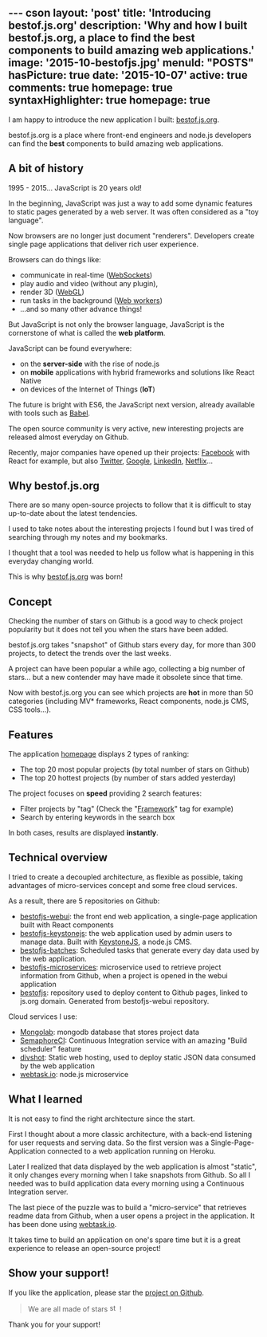 --- cson
layout: 'post'
title: 'Introducing bestof.js.org'
description: 'Why and how I built bestof.js.org, a place to find the best components to build amazing web applications.'
image: '2015-10-bestofjs.jpg'
menuId: "POSTS"
hasPicture: true
date: '2015-10-07'
active: true
comments: true
homepage: true
syntaxHighlighter: true
homepage: true
---
I am happy to introduce the new application I built: [bestof.js.org](http://bestof.js.org/).

bestof.js.org is a place where front-end engineers and node.js developers can find the **best** components to build amazing web applications.


## A bit of history

1995 - 2015... JavaScript is 20 years old!

In the beginning, JavaScript was just a way to add some dynamic features to static pages generated by a web server. It was often considered as a "toy language".

Now browsers are no longer just document "renderers". Developers create single page applications that deliver rich user experience.

Browsers can do things like:

* communicate in real-time ([WebSockets](https://developer.mozilla.org/en-US/docs/Web/API/WebSockets_API))
* play audio and video (without any plugin),
* render 3D ([WebGL](https://developer.mozilla.org/en-US/docs/WebGL))
* run tasks in the background ([Web workers](https://developer.mozilla.org/en-US/docs/Web/API/Web_Workers_API/Using_web_workers))
* ...and so many other advance things!

But JavaScript is not only the browser language, JavaScript is the cornerstone of what is called the **web platform**.

JavaScript can be found everywhere: 

* on the **server-side** with the rise of node.js 
* on **mobile** applications with hybrid frameworks and solutions like React Native
* on devices of the Internet of Things (**IoT**)

The future is bright with ES6, the JavaScript next version, already available with tools such as [Babel](http://babeljs.io/).

The open source community is very active, new interesting projects are released almost everyday on Github.

Recently, major companies have opened up their projects: [Facebook](https://code.facebook.com/web/) with React for example, but also [Twitter](http://twitter.github.io/), [Google](https://github.com/google), [LinkedIn](http://linkedin.github.io/), [Netflix](http://netflix.github.io/)...

## Why bestof.js.org

There are so many open-source projects to follow that it is difficult to stay up-to-date about the latest tendencies.

I used to take notes about the interesting projects I found but I was tired of searching through my notes and my bookmarks.

I thought that a tool was needed to help us follow what is happening in this everyday changing world.

This is why [bestof.js.org](http://bestof.js.org/) was born!
  
## Concept

Checking the number of stars on Github is a good way to check project popularity but it does not tell you when the stars have been added.

bestof.js.org takes "snapshot" of Github stars every day, for more than 300 projects, to detect the trends over the last weeks.

A project can have been popular a while ago, collecting a big number of stars... but a new contender may have made it obsolete since that time.

Now with bestof.js.org you can see which projects are **hot** in more than 50 categories (including MV* frameworks, React components, node.js CMS, CSS tools...).

## Features

The application [homepage](http://bestof.js.org/) displays 2 types of ranking:

* The top 20 most popular projects (by total number of stars on Github)
* The top 20 hottest projects (by number of stars added yesterday)

The project focuses on **speed** providing 2 search features: 

* Filter projects by "tag" (Check the "[Framework](http://bestof.js.org/#/tags/framework)" tag for example)
* Search by entering keywords in the search box

In both cases, results are displayed **instantly**.

## Technical overview

I tried to create a decoupled architecture, as flexible as possible, taking advantages of micro-services concept and some free cloud services.

As a result, there are 5 repositories on Github:

* [bestofjs-webui](https://github.com/michaelrambeau/bestofjs-webui): the front end web application, a single-page application built with React components
* [bestofjs-keystonejs](https://github.com/michaelrambeau/bestofjs-keystonejs): the web application used by admin users to manage data. Built with [KeystoneJS](http://keystonejs.com/), a node.js CMS.
* [bestofjs-batches](https://github.com/michaelrambeau/bestofjs-batches): Scheduled tasks that generate every day data used by the web application.
* [bestofjs-microservices](https://github.com/michaelrambeau/microservices): microservice used to retrieve project information from Github, when a project is opened in the webui application
* [bestofjs](https://github.com/michaelrambeau/bestofjs): repository used to deploy content to Github pages, linked to js.org domain. Generated from bestofjs-webui repository.

Cloud services I use:

* [Mongolab](https://mongolab.com/): mongodb database that stores project data
* [SemaphoreCI](https://semaphoreci.com/): Continuous Integration service with an amazing "Build scheduler" feature
* [divshot](https://divshot.com/): Static web hosting, used to deploy static JSON data consumed by the web application
* [webtask.io](https://webtask.io/): node.js microservice

## What I learned

It is not easy to find the right architecture since the start.

First I thought about a more classic architecture, with a back-end listening for user requests and serving data. So the first version was a Single-Page-Application connected to a web application running on Heroku.

Later I realized that data displayed by the web application is almost "static", it only changes every morning when I take snapshots from Github. So all I needed was to build application data every morning using a Continuous Integration server.

The last piece of the puzzle was to build a "micro-service" that retrieves readme data from Github, when a user opens a project in the application. It has been done using [webtask.io](https://webtask.io/).

It takes time to build an application on one's spare time but it is a great experience to release an open-source project!


## Show your support!

If you like the application, please star the [project on Github](https://github.com/michaelrambeau/bestofjs-webui).

> We are all made of stars <img src="http://bestof.js.org/images/star.png" width="16" height="16" alt="star"> !

Thank you for your support!

